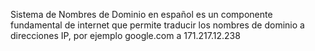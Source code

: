 Sistema de Nombres de Dominio en español es un componente fundamental de internet que permite traducir los nombres de dominio a direcciones IP, por ejemplo google.com a 171.217.12.238